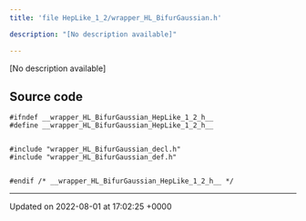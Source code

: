 ```yaml
---
title: 'file HepLike_1_2/wrapper_HL_BifurGaussian.h'

description: "[No description available]"

---
```







[No description available]




## Source code

```
#ifndef __wrapper_HL_BifurGaussian_HepLike_1_2_h__
#define __wrapper_HL_BifurGaussian_HepLike_1_2_h__


#include "wrapper_HL_BifurGaussian_decl.h"
#include "wrapper_HL_BifurGaussian_def.h"


#endif /* __wrapper_HL_BifurGaussian_HepLike_1_2_h__ */
```


-------------------------------

Updated on 2022-08-01 at 17:02:25 +0000
